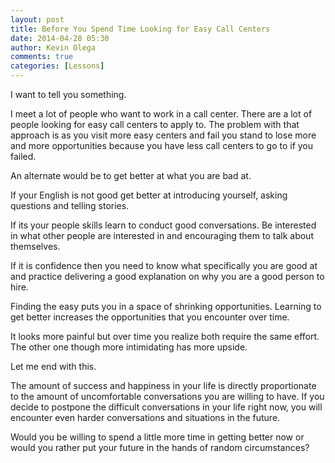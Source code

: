```yaml
---
layout: post
title: Before You Spend Time Looking for Easy Call Centers
date: 2014-04-28 05:30
author: Kevin Olega
comments: true
categories: [Lessons]
---
```

I want to tell you something.

I meet a lot of people who want to work in a call center. There are a lot of people looking for easy call centers to apply to. The problem with that approach is as you visit more easy centers and fail you stand to lose more and more opportunities because you have less call centers to go to if you failed.

An alternate would be to get better at what you are bad at.

If your English is not good get better at introducing yourself, asking questions and telling stories.

If its your people skills learn to conduct good conversations. Be interested in what other people are interested in and encouraging them to talk about themselves.

If it is confidence then you need to know what specifically you are good at and practice delivering a good explanation on why you are a good person to hire.

Finding the easy puts you in a space of shrinking opportunities. Learning to get better increases the opportunities that you encounter over time.

It looks more painful but over time you realize both require the same effort. The other one though more intimidating has more upside.

Let me end with this.

The amount of success and happiness in your life is directly proportionate to the amount of uncomfortable conversations you are willing to have. If you decide to postpone the difficult conversations in your life right now, you will encounter even harder conversations and situations in the future.

Would you be willing to spend a little more time in getting better now or would you rather put your future in the hands of random circumstances?
